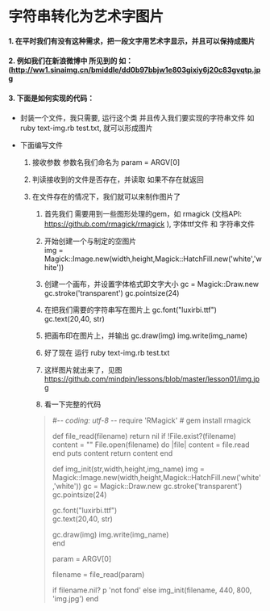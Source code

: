 字符串转化为艺术字图片
===========

####  1. 在平时我们有没有这种需求，把一段文字用艺术字显示，并且可以保持成图片

####  2. 例如我们在新浪微博中 所见到的  如：(http://ww1.sinaimg.cn/bmiddle/dd0b97bbjw1e803gixiy6j20c83gvqtp.jpg

####  3. 下面是如何实现的代码：

  *   封装一个文件，我只需要, 运行这个类 并且传入我们要实现的字符串文件
      如 ruby text-img.rb test.txt, 就可以形成图片

  *   下面编写文件
      1.  接收参数 参数名我们命名为 param = ARGV[0]
      2.  判读接收到的文件是否存在，并读取 如果不存在就返回
      3.  在文件存在的情况下，我们就可以来制作图片了
      
          1.  首先我们 需要用到一些图形处理的gem，如 rmagick (文档API: https://github.com/rmagick/rmagick ),  字体ttf文件 和 字符串文件
          2.  开始创建一个与制定的空图片  
            img = Magick::Image.new(width,height,Magick::HatchFill.new('white','white'))

          3.  创建一个画布，并设置字体格式即文字大小
            gc = Magick::Draw.new
            gc.stroke('transparent')
            gc.pointsize(24)

          4.  在把我们需要的字符串写在图片上
             gc.font("luxirbi.ttf")  
             gc.text(20,40, str)

          5.  把画布印在图片上，并输出
             gc.draw(img)
             img.write(img_name)  
          
          6.  好了现在 运行     ruby text-img.rb test.txt
          7.  这样图片就出来了，见图 https://github.com/mindpin/lessons/blob/master/lesson01/img.jpg
          8.  看一下完整的代码
          
          > 
          >  #-*- coding: utf-8 -*-
          > require 'RMagick'  # gem install rmagick
          > 
          > def file_read(filename)
          >   return nil if !File.exist?(filename)
          >   content = ""
          >   File.open(filename) do |file|
          >     content = file.read
          >   end
          >   puts content
          >   return content
          > end
          > 
          > def img_init(str,width,height,img_name)
          >   img = Magick::Image.new(width,height,Magick::HatchFill.new('white','white'))
          >   gc = Magick::Draw.new
          >   gc.stroke('transparent')
          >   gc.pointsize(24)
          > 
          >   gc.font("luxirbi.ttf")  
          >   gc.text(20,40, str)  
          > 
          >   gc.draw(img)
          >   img.write(img_name)  
          > end
          > 
          > 
          > param = ARGV[0]
          > 
          > filename = file_read(param)
          > 
          > if filename.nil?
          >   p 'not fond'
          > else
          >   img_init(filename, 440, 800, 'img.jpg')
          > end
